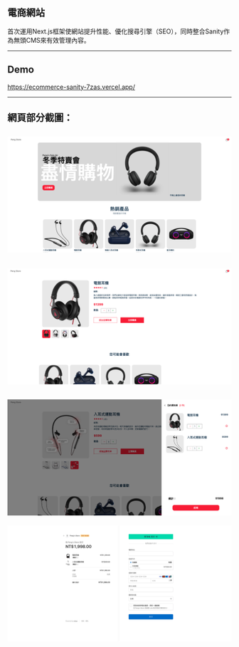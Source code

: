 ## 電商網站
首次運用Next.js框架使網站提升性能、優化搜尋引擎（SEO），同時整合Sanity作為無頭CMS來有效管理內容。

---

## Demo 
https://ecommerce-sanity-7zas.vercel.app/
  
---

## 網頁部分截圖：

![](home.png "")
---

![](商品頁.png "")
---

![](購物車.png "")
---

![](結帳.png "")

